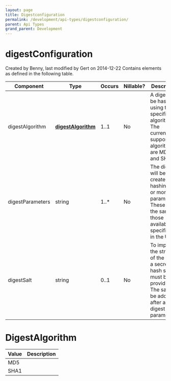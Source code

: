```yaml
---
layout: page
title: Digestconfiguration
permalink: /development/api-types/digestconfiguration/
parent: Api Types
grand_parent: Development
---
```




# digestConfiguration 
Created by Benny, last modified by Gert on 2014-12-22
Contains elements as defined in the following table.

| Component        | Type                                   | Occurs | Nillable? | Description                                                                                                                       |
|------------------|----------------------------------------|--------|-----------|-----------------------------------------------------------------------------------------------------------------------------------|
| digestAlgorithm  | **[digestAlgorithm](digestalgorithm)** | 1..1   | No        | A digest will be hashed using the specified algorithm. The currently supported algorithms are MD5 and SHA1.                       |
| digestParameters | string                                 | 1..\*  | No        | The digest will be created by hashing one or more parameters. These are the same as those available for specification in the URI. |
| digestSalt       | string                                 | 0..1   | No        | To improve the strength of the hash, a secret hash salt must be provided. The salt will be added after all digest parameters      |

# DigestAlgorithm

| Value | Description |
|-------|-------------|
| MD5   |             |
| SHA1  |             |

